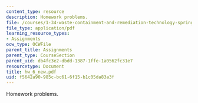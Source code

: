 ```yaml
---
content_type: resource
description: Homework problems.
file: /courses/1-34-waste-containment-and-remediation-technology-spring-2004/f5642a90985cbc616f15b1c05da83a3f_hw_6_new.pdf
file_type: application/pdf
learning_resource_types:
- Assignments
ocw_type: OCWFile
parent_title: Assignments
parent_type: CourseSection
parent_uid: db4fc3e2-dbdd-1387-1ffe-1a0562fc31e7
resourcetype: Document
title: hw_6_new.pdf
uid: f5642a90-985c-bc61-6f15-b1c05da83a3f
---
```

Homework problems.

